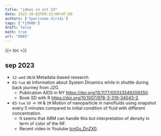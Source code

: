 ```yaml
---
title: "ideas in oct 23"
date: 2023-10-03T09:33:00+07:00
authors: ['Sparisoma Viridi']
tags: ['fi9900']
draft: false
math: true
url: "0085"
---
```

{{< toc >}}


## sep 2023
+ `12-wed` `UNJA` Metadata-based research.
+ `03-tue` `AD` Information about System Dinamics while in shuttle during back journey from J2G.
  - Publication AIDS in NY https://doi.org/10.1177/00333549209350.
  - Book SD with R https://doi.org/10.1007/978-3-319-34043-2.
+ `03-tue` `SV` &rightarrow; `YM` & `IM` Motion of nanoparticle in nanofluids using snapshot every 5 minutes compared to initial condition of fluid with different concentration.
  - It seems that ABM can handle this but interpretation of density in term of color of the NF.
  - Recent video in Youtube [tcnGv_DnZX0](https://youtu.be/tcnGv_DnZX0).